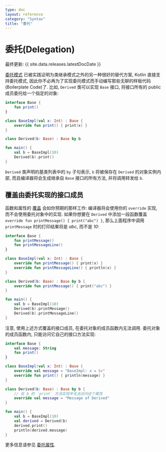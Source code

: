 ```yaml
---
type: doc
layout: reference
category: "Syntax"
title: "委托"
---
```


# 委托(Delegation)

最终更新: {{ site.data.releases.latestDocDate }}

[委托模式](https://en.wikipedia.org/wiki/Delegation_pattern) 已被实践证明为类继承模式之外的另一种很好的替代方案,
Kotlin 直接支持委托模式, 因此你不必再为了实现委托模式而手动编写那些无聊的样板代码(Boilerplate Code)了.
比如, `Derived` 类可以实现 `Base` 接口, 将接口所有的 public 成员委托给一个指定的对象:

<div class="sample" markdown="1" theme="idea">

```kotlin
interface Base {
    fun print()
}

class BaseImpl(val x: Int) : Base {
    override fun print() { print(x) }
}

class Derived(b: Base) : Base by b

fun main() {
    val b = BaseImpl(10)
    Derived(b).print()
}
```

</div>

`Derived` 类声明的基类列表中的 `by` 子句表示, `b` 将被保存在 `Derived` 的对象实例内部,
而且编译器将会生成继承自 `Base` 接口的所有方法, 并将调用转发给 `b`.

## 覆盖由委托实现的接口成员

函数和属性的 [覆盖](inheritance.html#overriding-methods) 会如你预期的那样工作:
编译器将会使用你的 `override` 实现, 而不会使用委托对象中的实现.
如果你想要在 `Derived` 中添加一段函数覆盖 `override fun printMessage() { print("abc") }`,
那么上面程序中调用 `printMessage` 时的打印结果将是 *abc*, 而不是 *10*:

<div class="sample" markdown="1" theme="idea">

```kotlin
interface Base {
    fun printMessage()
    fun printMessageLine()
}

class BaseImpl(val x: Int) : Base {
    override fun printMessage() { print(x) }
    override fun printMessageLine() { println(x) }
}

class Derived(b: Base) : Base by b {
    override fun printMessage() { print("abc") }
}

fun main() {
    val b = BaseImpl(10)
    Derived(b).printMessage()
    Derived(b).printMessageLine()
}
```

</div>

注意, 使用上述方式覆盖的接口成员, 在委托对象的成员函数内无法调用.
委托对象的成员函数内, 只能访问它自己的接口方法实现:

<div class="sample" markdown="1" theme="idea">

```kotlin
interface Base {
    val message: String
    fun print()
}

class BaseImpl(val x: Int) : Base {
    override val message = "BaseImpl: x = $x"
    override fun print() { println(message) }
}

class Derived(b: Base) : Base by b {
    // 在 b 的 `print` 方法实现中无法访问这个属性
    override val message = "Message of Derived"
}

fun main() {
    val b = BaseImpl(10)
    val derived = Derived(b)
    derived.print()
    println(derived.message)
}
```

</div>

更多信息请参见 [委托属性](delegated-properties.md).
